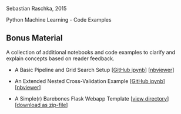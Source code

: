 Sebastian Raschka, 2015

Python Machine Learning - Code Examples

## Bonus Material

A collection of additional notebooks and code examples to clarify and explain concepts based on reader feedback.


- A Basic Pipeline and Grid Search Setup [[GitHub ipynb](./svm_iris_pipeline_and_gridsearch.ipynb)] [[nbviewer](http://nbviewer.ipython.org/github/rasbt/python-machine-learning-book/blob/master/code/bonus/svm_iris_pipeline_and_gridsearch.ipynb)]

- An Extended Nested Cross-Validation Example [[GitHub ipynb](./nested_cross_validation.ipynb)] [[nbviewer](http://nbviewer.ipython.org/github/rasbt/python-machine-learning-book/blob/master/code/bonus/nested_cross_validation.ipynb)]

- A Simple(r) Barebones Flask Webapp Template [[view directory](./flask_webapp_ex01)][[download as zip-file](https://github.com/rasbt/python-machine-learning-book/raw/master/code/bonus/flask_webapp_ex01/flask_webapp_ex01.zip)]
